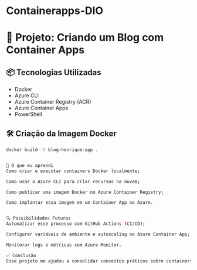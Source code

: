 # Containerapps-DIO
# 🚀 Projeto: Criando um Blog com Container Apps

## 📦 Tecnologias Utilizadas

- Docker
- Azure CLI
- Azure Container Registry (ACR)
- Azure Container Apps
- PowerShell

## 🛠️  Criação da Imagem Docker
```bash
docker build -t blog-henrique-app .


🧠 O que eu aprendi
Como criar e executar containers Docker localmente;

Como usar o Azure CLI para criar recursos na nuvem;

Como publicar uma imagem Docker no Azure Container Registry;

Como implantar essa imagem em um Container App no Azure.


🔍 Possibilidades Futuras
Automatizar esse processo com GitHub Actions (CI/CD);

Configurar variáveis de ambiente e autoscaling no Azure Container App;

Monitorar logs e métricas com Azure Monitor.

✅ Conclusão
Esse projeto me ajudou a consolidar conceitos práticos sobre containers e serviços cloud na Azure. Agora consigo estruturar um fluxo de publicação contínua para apps baseados em contêineres, usando ferramentas reais do mercado.
